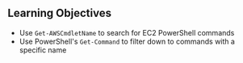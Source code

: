## Learning Objectives

* Use `Get-AWSCmdletName` to search for EC2 PowerShell commands
* Use PowerShell's `Get-Command` to filter down to commands with a specific name
